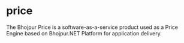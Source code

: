 # price
The Bhojpur Price is a software-as-a-service product used as a Price Engine based on Bhojpur.NET Platform for application delivery.
